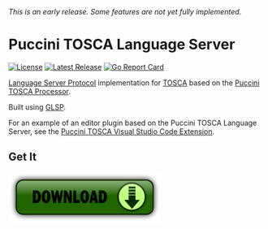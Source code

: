 *This is an early release. Some features are not yet fully implemented.*

Puccini TOSCA Language Server
=============================

[![License](https://img.shields.io/badge/License-Apache%202.0-blue.svg)](https://opensource.org/licenses/Apache-2.0)
[![Latest Release](https://img.shields.io/github/release/tliron/puccini-language-server.svg)](https://github.com/tliron/puccini-language-server/releases/latest)
[![Go Report Card](https://goreportcard.com/badge/github.com/tliron/puccini-language-server)](https://goreportcard.com/report/github.com/tliron/puccini-language-server)

[Language Server Protocol](https://microsoft.github.io/language-server-protocol/) implementation for
[TOSCA](https://www.oasis-open.org/committees/tosca/) based on the
[Puccini TOSCA Processor](https://github.com/tliron/puccini).

Built using [GLSP](https://github.com/tliron/glsp).

For an example of an editor plugin based on the Puccini TOSCA Language Server, see the
[Puccini TOSCA Visual Studio Code Extension](https://github.com/tliron/puccini-vscode).

Get It
------

[![Download](assets/media/download.png "Download")](https://github.com/tliron/puccini-language-server/releases)
